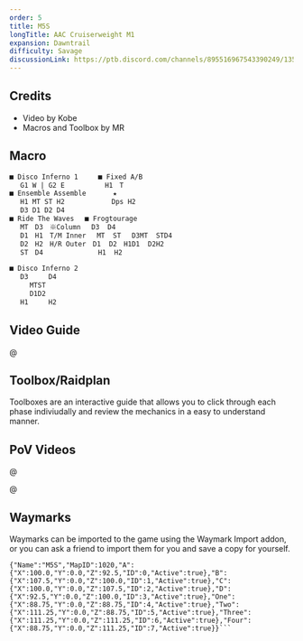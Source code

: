 ```yaml
---
order: 5
title: M5S
longTitle: AAC Cruiserweight M1
expansion: Dawntrail
difficulty: Savage
discussionLink: https://ptb.discord.com/channels/895516967543390249/1355408159451250708
---
```



## Credits
- Video by Kobe
- Macros and Toolbox by MR

## Macro

```markdown
■ Disco Inferno 1　　　■ Fixed A/B
　 G1 W | G2 E　　　　　　H1　T
■ Ensemble Assemble　　　　★
　 H1 MT ST H2　　　　　　　Dps H2
　 D3 D1 D2 D4
■ Ride The Waves　 ■ Frogtourage
　 MT　D3　※Column 　D3  D4
　 D1　H1　T/M Inner　 MT  ST　 D3MT  STD4
　 D2　H2　H/R Outer　D1  D2　H1D1  D2H2
　 ST　D4　　　　　　　  H1  H2
```

```markdown
■ Disco Inferno 2
　 D3　　　D4
　　　MTST
　　　D1D2
　 H1　　　H2
```

## Video Guide

@[](https://youtu.be/5y81EZBJrpc)


## Toolbox/Raidplan
Toolboxes are an interactive guide that allows you to click through each phase indiviudally and review the mechanics in a easy to understand manner.

<Action title='M5S Raidplan' color='red' href='https://raidplan.io/plan/nDb_1x1B_dTpLoPu' />

## PoV Videos
@[](https://youtu.be/OEtriDPAJWo)

@[](https://youtu.be/OEoNRk5Txbw)

## Waymarks
Waymarks can be imported to the game using the Waymark Import addon, or you can ask a friend to import them for you and save a copy for yourself.

```
{"Name":"M5S","MapID":1020,"A":{"X":100.0,"Y":0.0,"Z":92.5,"ID":0,"Active":true},"B":{"X":107.5,"Y":0.0,"Z":100.0,"ID":1,"Active":true},"C":{"X":100.0,"Y":0.0,"Z":107.5,"ID":2,"Active":true},"D":{"X":92.5,"Y":0.0,"Z":100.0,"ID":3,"Active":true},"One":{"X":88.75,"Y":0.0,"Z":88.75,"ID":4,"Active":true},"Two":{"X":111.25,"Y":0.0,"Z":88.75,"ID":5,"Active":true},"Three":{"X":111.25,"Y":0.0,"Z":111.25,"ID":6,"Active":true},"Four":{"X":88.75,"Y":0.0,"Z":111.25,"ID":7,"Active":true}}```
